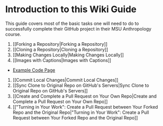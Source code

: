 # Introduction to this Wiki Guide

This guide covers most of the basic tasks one will need to do to successfully complete their GitHub project in their MSU Anthropology course.

1. [[Forking a Repository|Forking a Repository]]
1. [[Cloning a Repository|Cloning a Repository]]
1. [[Making Changes Locally|Making Changes Locally]]
1. [[Images with Captions|Images with Captions]]
 *  [Example Code Page](https://msu-anthropology.github.io/daea-fs16/wiki/figure-code.html)
1. [[Commit Local Changes|Commit Local Changes]]
1. [[Sync Clone to Original Repo on GitHub's Servers|Sync Clone to Original Repo on GitHub's Servers]]
1. [[Create and Complete a Pull Request on Your Own Repo|Create and Complete a Pull Request on Your Own Repo]]
1. [["Turning in Your Work": Create a Pull Request between Your Forked Repo and the Original Repo|"Turning in Your Work": Create a Pull Request between Your Forked Repo and the Original Repo]]
